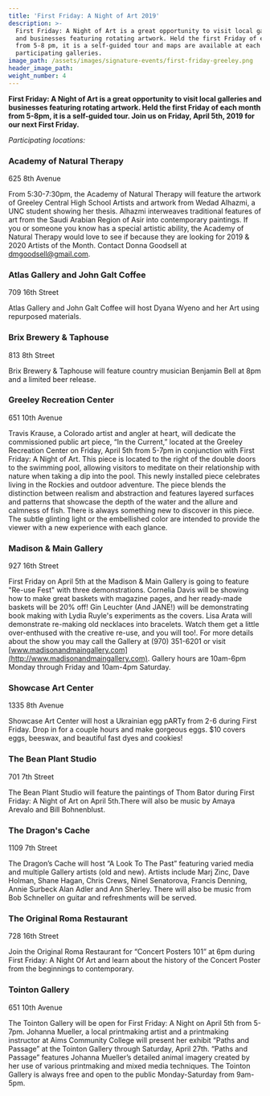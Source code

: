 ```yaml
---
title: 'First Friday: A Night of Art 2019'
description: >-
  First Friday: A Night of Art is a great opportunity to visit local galleries
  and businesses featuring rotating artwork. Held the first Friday of each month
  from 5-8 pm, it is a self-guided tour and maps are available at each of the
  participating galleries.
image_path: /assets/images/signature-events/first-friday-greeley.png
header_image_path:
weight_number: 4
---
```


**First Friday: A Night of Art is a great opportunity to visit local galleries and businesses featuring rotating artwork. Held the first Friday of each month from 5-8pm, it is a self-guided tour. Join us on Friday, April 5th, 2019 for our next First Friday.**

*Participating locations:*

### Academy of Natural Therapy

625 8th Avenue

From 5:30-7:30pm, the Academy of Natural Therapy will feature the artwork of Greeley Central High School Artists and artwork from Wedad Alhazmi, a UNC student showing her thesis. Alhazmi interweaves traditional features of art from the Saudi Arabian Region of Asir into contemporary paintings. If you or someone you know has a special artistic ability, the Academy of Natural Therapy would love to see if because they are looking for 2019 & 2020 Artists of the Month. Contact Donna Goodsell at dmgoodsell@gmail.com.

### Atlas Gallery and John Galt Coffee

709 16th Street

Atlas Gallery and John Galt Coffee will host Dyana Wyeno and her Art using repurposed materials.

### Brix Brewery & Taphouse

813 8th Street

Brix Brewery & Taphouse will feature country musician Benjamin Bell at 8pm and a limited beer release.

### Greeley Recreation Center

651 10th Avenue

Travis Krause, a Colorado artist and angler at heart, will dedicate the commissioned public art piece, “In the Current,” located at the Greeley Recreation Center on Friday, April 5th from 5-7pm in conjunction with First Friday: A Night of Art. This piece is located to the right of the double doors to the swimming pool, allowing visitors to meditate on their relationship with nature when taking a dip into the pool. This newly installed piece celebrates living in the Rockies and outdoor adventure. The piece blends the distinction between realism and abstraction and features layered surfaces and patterns that showcase the depth of the water and the allure and calmness of fish. There is always something new to discover in this piece. The subtle glinting light or the embellished color are intended to provide the viewer with a new experience with each glance. &nbsp; &nbsp;&nbsp;

### Madison & Main Gallery

927 16th Street

First Friday on April 5th at the Madison & Main Gallery is going to feature "Re-use Fest" with three demonstrations. Cornelia Davis will be showing how to make great baskets with magazine pages, and her ready-made baskets will be 20% off! Gin Leuchter (And JANE!) will be demonstrating book making with Lydia Ruyle's experiments as the covers. Lisa Arata will demonstrate re-making old necklaces into bracelets. Watch them get a little over-enthused with the creative re-use, and you will too!. For more details about the show you may call the Gallery at (970) 351-6201 or visit [www.madisonandmaingallery.com](http://www.madisonandmaingallery.com). Gallery hours are 10am-6pm Monday through Friday and 10am-4pm Saturday.

### Showcase Art Center

1335 8th Avenue

Showcase Art Center will host a Ukrainian egg pARTy from 2-6 during First Friday. Drop in for a couple hours and make gorgeous eggs. $10 covers eggs, beeswax, and beautiful fast dyes and cookies!

### The Bean Plant Studio

701 7th Street

The Bean Plant Studio will feature the paintings of Thom Bator during First Friday: A Night of Art on April 5th.There will also be music by Amaya Arevalo and Bill Bohnenblust.

### The Dragon's Cache

1109 7th Street

The Dragon’s Cache will host “A Look To The Past” featuring varied media and multiple Gallery artists (old and new). Artists include Marj Zinc, Dave Holman, Shane Hagan, Chris Crews, Ninel Senatorova, Francis Denning, Annie Surbeck Alan Adler and Ann Sherley. There will also be music from Bob Schneller on guitar and refreshments will be served.

### The Original Roma Restaurant

728 16th Street

Join the Original Roma Restaurant for “Concert Posters 101” at 6pm during First Friday: A Night Of Art and learn about the history of the Concert Poster from the beginnings to contemporary.

### Tointon Gallery

651 10th Avenue

The Tointon Gallery will be open for First Friday: A Night on April 5th from 5-7pm. Johanna Mueller, a local printmaking artist and a printmaking instructor at Aims Community College will present her exhibit “Paths and Passage” at the Tointon Gallery through Saturday, April 27th. “Paths and Passage” features Johanna Mueller’s detailed animal imagery created by her use of various printmaking and mixed media techniques. The Tointon Gallery is always free and open to the public Monday-Saturday from 9am-5pm.